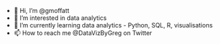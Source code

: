 - 👋 Hi, I’m @gmoffatt
- 👀 I’m interested in data analytics
- 🌱 I’m currently learning data analytics - Python, SQL, R, visualisations
- 📫 How to reach me @DataVizByGreg on Twitter

<!---
gmoffatt/gmoffatt is a ✨ special ✨ repository because its `README.md` (this file) appears on your GitHub profile.
You can click the Preview link to take a look at your changes.
--->
